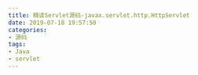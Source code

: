 ```yaml
---
title: 精读Servlet源码-javax.servlet.http.HttpServlet
date: 2019-07-18 19:57:50
categories:
- 源码
tags:
- Java
- servlet
---
```


